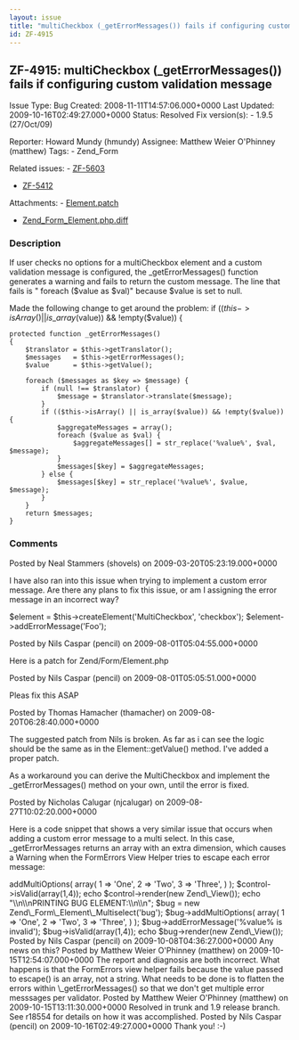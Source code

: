 ```yaml
---
layout: issue
title: "multiCheckbox (_getErrorMessages()) fails if configuring custom validation message"
id: ZF-4915
---
```


ZF-4915: multiCheckbox (\_getErrorMessages()) fails if configuring custom validation message
--------------------------------------------------------------------------------------------

 Issue Type: Bug Created: 2008-11-11T14:57:06.000+0000 Last Updated: 2009-10-16T02:49:27.000+0000 Status: Resolved Fix version(s): - 1.9.5 (27/Oct/09)
 
 Reporter:  Howard Mundy (hmundy)  Assignee:  Matthew Weier O'Phinney (matthew)  Tags: - Zend\_Form
 
 Related issues: - [ZF-5603](/issues/browse/ZF-5603)
- [ZF-5412](/issues/browse/ZF-5412)
 
 Attachments: - [Element.patch](/issues/secure/attachment/12151/Element.patch)
- [Zend\_Form\_Element.php.diff](/issues/secure/attachment/12120/Zend_Form_Element.php.diff)
 
### Description

If user checks no options for a multiCheckbox element and a custom validation message is configured, the \_getErrorMessages() function generates a warning and fails to return the custom message. The line that fails is " foreach ($value as $val)" because $value is set to null.

Made the following change to get around the problem: if (($this->isArray() || is\_array($value)) && !empty($value)) {

 
    protected function _getErrorMessages()
    {
        $translator = $this->getTranslator();
        $messages   = $this->getErrorMessages();
        $value      = $this->getValue();
    
        foreach ($messages as $key => $message) {
            if (null !== $translator) {
                $message = $translator->translate($message);
            }
            if (($this->isArray() || is_array($value)) && !empty($value)) {
                $aggregateMessages = array();
                foreach ($value as $val) {
                    $aggregateMessages[] = str_replace('%value%', $val, $message);
                }
                $messages[$key] = $aggregateMessages;
            } else {
                $messages[$key] = str_replace('%value%', $value, $message);
            }
        }
        return $messages;
    }


 

 

### Comments

Posted by Neal Stammers (shovels) on 2009-03-20T05:23:19.000+0000

I have also ran into this issue when trying to implement a custom error message. Are there any plans to fix this issue, or am I assigning the error message in an incorrect way?

$element = $this->createElement('MultiCheckbox', 'checkbox'); $element->addErrorMessage('Foo');

 

 

Posted by Nils Caspar (pencil) on 2009-08-01T05:04:55.000+0000

Here is a patch for Zend/Form/Element.php

 

 

Posted by Nils Caspar (pencil) on 2009-08-01T05:05:51.000+0000

Pleas fix this ASAP

 

 

Posted by Thomas Hamacher (thamacher) on 2009-08-20T06:28:40.000+0000

The suggested patch from Nils is broken. As far as i can see the logic should be the same as in the Element::getValue() method. I've added a proper patch.

As a workaround you can derive the MultiCheckbox and implement the \_getErrorMessages() method on your own, until the error is fixed.

 

 

Posted by Nicholas Calugar (njcalugar) on 2009-08-27T10:02:20.000+0000

Here is a code snippet that shows a very similar issue that occurs when adding a custom error message to a multi select. In this case, \_getErrorMessages returns an array with an extra dimension, which causes a Warning when the FormErrors View Helper tries to escape each error message:

<?php set\_include\_path(get\_include\_path() . PATH\_SEPARATOR . 'library');

include('Zend/Form/Element/Multiselect.php'); include('Zend/View.php'); include('Zend/Version.php');

echo ("Zend\_Version: " . Zend\_Version::VERSION . "\\n\\n");

echo "PRINTING CONTROL ELEMENT:\\n\\n";

$control = new Zend\_Form\_Element\_Multiselect('control');

$control->addMultiOptions( array( 1 => 'One', 2 => 'Two', 3 => 'Three', ) );

$control->isValid(array(1,4));

echo $control->render(new Zend\_View());

echo "\\n\\nPRINTING BUG ELEMENT:\\n\\n";

$bug = new Zend\_Form\_Element\_Multiselect('bug');

$bug->addMultiOptions( array( 1 => 'One', 2 => 'Two', 3 => 'Three', ) );

$bug->addErrorMessage('%value% is invalid');

$bug->isValid(array(1,4));

echo $bug->render(new Zend\_View());

 

 

Posted by Nils Caspar (pencil) on 2009-10-08T04:36:27.000+0000

Any news on this?

 

 

Posted by Matthew Weier O'Phinney (matthew) on 2009-10-15T12:54:07.000+0000

The report and diagnosis are both incorrect. What happens is that the FormErrors view helper fails because the value passed to escape() is an array, not a string.

What needs to be done is to flatten the errors within \_getErrorMessages() so that we don't get multiple error messsages per validator.

 

 

Posted by Matthew Weier O'Phinney (matthew) on 2009-10-15T13:11:30.000+0000

Resolved in trunk and 1.9 release branch. See r18554 for details on how it was accomplished.

 

 

Posted by Nils Caspar (pencil) on 2009-10-16T02:49:27.000+0000

Thank you! :-)

 

 